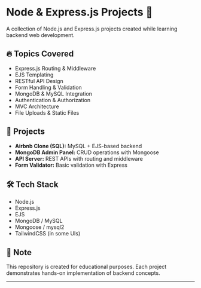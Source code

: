 # Node & Express.js Projects 🚀

A collection of Node.js and Express.js projects created while learning backend web development.

## 🔥 Topics Covered
- Express.js Routing & Middleware
- EJS Templating
- RESTful API Design
- Form Handling & Validation
- MongoDB & MySQL Integration
- Authentication & Authorization
- MVC Architecture
- File Uploads & Static Files

## 📁 Projects
- **Airbnb Clone (SQL):** MySQL + EJS-based backend
- **MongoDB Admin Panel:** CRUD operations with Mongoose
- **API Server:** REST APIs with routing and middleware
- **Form Validator:** Basic validation with Express

## 🛠 Tech Stack
- Node.js
- Express.js
- EJS
- MongoDB / MySQL
- Mongoose / mysql2
- TailwindCSS (in some UIs)

## 🚧 Note
This repository is  created for educational purposes. Each project demonstrates hands-on implementation of backend concepts.

---

